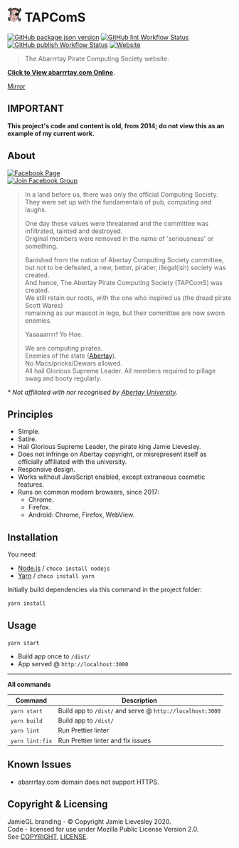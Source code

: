 ﻿# ![Logo](src/img/favicon/favicon-32x32.png) TAPComS

[![GitHub package.json version](https://img.shields.io/github/package-json/v/jamiegluk/tapcoms)](https://github.com/jamiegluk/tapcoms/releases)
[![GitHub lint Workflow Status](https://img.shields.io/github/workflow/status/jamiegluk/tapcoms/Lint?label=lint)](https://github.com/jamiegluk/tapcoms/actions?query=workflow%3A%22Lint%22)
[![GitHub publish Workflow Status](https://img.shields.io/github/workflow/status/jamiegluk/tapcoms/Publish%20Website?label=publish)](https://github.com/jamiegluk/tapcoms/actions?query=workflow%3A%22Publish+Website%22)
[![Website](https://img.shields.io/website?url=http%3A%2F%2Fabarrrtay.com)](http://abarrrtay.com)

> The Abarrrtay Pirate Computing Society website.

**[Click to View abarrrtay.com Online](http://abarrrtay.com)**.

[Mirror](https://memes.jamiegl.com/pirates)

## IMPORTANT

**This project's code and content is old, from 2014; do not view this as an example of my current work.**

## About

[![Facebook Page](https://img.shields.io/badge/Pirate%20Computing%20Society-View%20Page-blue?style=social&logo=facebook)](https://www.facebook.com/connorallanisgaylol/)  
[![Join Facebook Group](https://img.shields.io/badge/Group-Join-blue?style=social&logo=facebook)](https://www.facebook.com/groups/763215407070800/)

> In a land before us, there was only the official Computing Society.  
> They were set up with the fundamentals of pub, computing and laughs.
>
> One day these values were threatened and the committee was infiltrated, tainted and destroyed.  
> Original members were removed in the name of 'seriousness' or something.
>
> Banished from the nation of Abertay Computing Society committee,  
> but not to be defeated, a new, better, piratier, illegal(ish) society was created.  
> And hence, The Abertay Pirate Computing Society (TAPComS) was created.  
> We still retain our roots, with the one who inspired us (the dread pirate Scott Wares)  
> remaining as our mascot in logo, but their committee are now sworn enemies.
>
> Yaaaaarrrr! Yo Hoe.
>
> We are computing pirates.  
> Enemies of the state ([Abertay](https://abertay.ac.uk)).  
> No Macs/pricks/Dewars allowed.  
> All hail Glorious Supreme Leader.
> All members required to pillage swag and booty regularly.

_\* Not affiliated with nor recognised by [Abertay University](https://abertay.ac.uk)._

## Principles

- Simple.
- Satire.
- Hail Glorious Supreme Leader, the pirate king Jamie Lievesley.
- Does not infringe on Abertay copyright, or misrepresent itself as officially affiliated with the university.
- Responsive design.
- Works without JavaScript enabled, except extraneous cosmetic features.
- Runs on common modern browsers, since 2017:
  - Chrome.
  - Firefox.
  - Android: Chrome, Firefox, WebView.

## Installation

You need:

- [Node.js](https://nodejs.org) / `choco install nodejs`
- [Yarn](https://yarnpkg.com/) / `choco install yarn`

Initially build dependencies via this command in the project folder:

```
yarn install
```

## Usage

`yarn start`

- Build app once to `/dist/`
- App served @ `http://localhost:3000`

---

**All commands**

| Command         | Description                                               |
| --------------- | --------------------------------------------------------- |
| `yarn start`    | Build app to `/dist/` and serve @ `http://localhost:3000` |
| `yarn build`    | Build app to `/dist/`                                     |
| `yarn lint`     | Run Prettier linter                                       |
| `yarn lint:fix` | Run Prettier linter and fix issues                        |

## Known Issues

- abarrrtay.com domain does not support HTTPS.

## Copyright & Licensing

JamieGL branding - © Copyright Jamie Lievesley 2020.  
Code - licensed for use under Mozilla Public License Version 2.0.  
See [COPYRIGHT](COPYRIGHT.md), [LICENSE](LICENSE).
